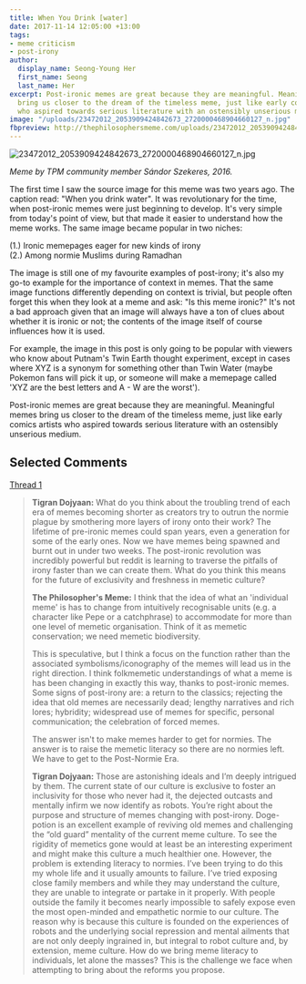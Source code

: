 ```yaml
---
title: When You Drink [water]
date: 2017-11-14 12:05:00 +13:00
tags:
- meme criticism
- post-irony
author:
  display_name: Seong-Young Her
  first_name: Seong
  last_name: Her
excerpt: Post-ironic memes are great because they are meaningful. Meaningful memes
  bring us closer to the dream of the timeless meme, just like early comics artists
  who aspired towards serious literature with an ostensibly unserious medium.
image: "/uploads/23472012_2053909424842673_2720000468904660127_n.jpg"
fbpreview: http://thephilosophersmeme.com/uploads/23472012_2053909424842673_2720000468904660127_n.jpg
---
```


![23472012_2053909424842673_2720000468904660127_n.jpg](/uploads/23472012_2053909424842673_2720000468904660127_n.jpg)

*Meme by TPM community member Sándor Szekeres, 2016.*

The first time I saw the source image for this meme was two years ago. The caption read: "When you drink water". It was revolutionary for the time, when post-ironic memes were just beginning to develop. It's very simple from today's point of view, but that made it easier to understand how the meme works. The same image became popular in two niches:

(1.) Ironic memepages eager for new kinds of irony  
(2.) Among normie Muslims during Ramadhan

The image is still one of my favourite examples of post-irony; it's also my go-to example for the importance of context in memes. That the same image functions differently depending on context is trivial, but people often forget this when they look at a meme and ask: "Is this meme ironic?" It's not a bad approach given that an image will always have a ton of clues about whether it is ironic or not; the contents of the image itself of course influences how it is used.

For example, the image in this post is only going to be popular with viewers who know about Putnam's Twin Earth thought experiment, except in cases where XYZ is a synonym for something other than Twin Water (maybe Pokemon fans will pick it up, or someone will make a memepage called 'XYZ are the best letters and A - W are the worst').

Post-ironic memes are great because they are meaningful. Meaningful memes bring us closer to the dream of the timeless meme, just like early comics artists who aspired towards serious literature with an ostensibly unserious medium.

## **Selected Comments**

[Thread 1](https://web.facebook.com/thephilosophersmeme/posts/2053909664842649?comment_id=2053914778175471)

> **Tigran Dojyaan:** What do you think about the troubling trend of each era of memes becoming shorter as creators try to outrun the normie plague by smothering more layers of irony onto their work? The lifetime of pre-ironic memes could span years, even a generation for some of the early ones. Now we have memes being spawned and burnt out in under two weeks. The post-ironic revolution was incredibly powerful but reddit is learning to traverse the pitfalls of irony faster than we can create them. What do you think this means for the future of exclusivity and freshness in memetic culture?
>
> **The Philosopher's Meme:** I think that the idea of what an 'individual meme' is has to change from intuitively recognisable units (e.g. a character like Pepe or a catchphrase) to accommodate for more than one level of memetic organisation. Think of it as memetic conservation; we need memetic biodiversity.
>
> This is speculative, but I think a focus on the function rather than the associated symbolisms/iconography of the memes will lead us in the right direction. I think folkmemetic understandings of what a meme is has been changing in exactly this way, thanks to post-ironic memes. Some signs of post-irony are: a return to the classics; rejecting the idea that old memes are necessarily dead; lengthy narratives and rich lores; hybridity; widespread use of memes for specific, personal communication; the celebration of forced memes.
>
> The answer isn't to make memes harder to get for normies. The answer is to raise the memetic literacy so there are no normies left. We have to get to the Post-Normie Era.
>
> **Tigran Dojyaan:** Those are astonishing ideals and I’m deeply intrigued by them. The current state of our culture is exclusive to foster an inclusivity for those who never had it, the dejected outcasts and mentally infirm we now identify as robots. You’re right about the purpose and structure of memes changing with post-irony. Doge-potion is an excellent example of reviving old memes and challenging the “old guard” mentality of the current meme culture. To see the rigidity of memetics gone would at least be an interesting experiment and might make this culture a much healthier one. However, the problem is extending literacy to normies. I’ve been trying to do this my whole life and it usually amounts to failure. I’ve tried exposing close family members and while they may understand the culture, they are unable to integrate or partake in it properly. With people outside the family it becomes nearly impossible to safely expose even the most open-minded and empathetic normie to our culture. The reason why is because this culture is founded on the experiences of robots and the underlying social repression and mental ailments that are not only deeply ingrained in, but integral to robot culture and, by extension, meme culture. How do we bring meme literacy to individuals, let alone the masses? This is the challenge we face when attempting to bring about the reforms you propose.